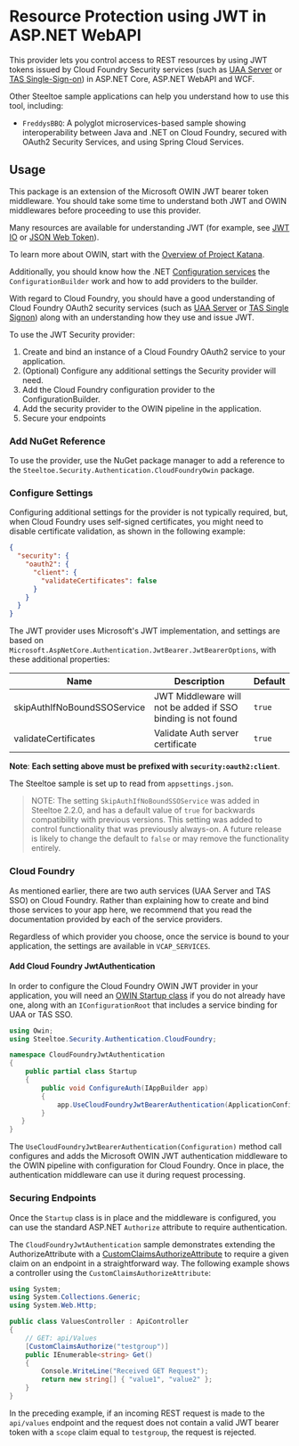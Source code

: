 # Resource Protection using JWT in ASP.NET WebAPI

This provider lets you control access to REST resources by using JWT tokens issued by Cloud Foundry Security services (such as [UAA Server](https://github.com/cloudfoundry/uaa) or [TAS Single-Sign-on](https://docs.pivotal.io/p-identity)) in ASP.NET Core, ASP.NET WebAPI and WCF.

Other Steeltoe sample applications can help you understand how to use this tool, including:

* `FreddysBBQ`: A polyglot microservices-based sample showing interoperability between Java and .NET on Cloud Foundry, secured with OAuth2 Security Services, and using Spring Cloud Services.

## Usage

This package is an extension of the Microsoft OWIN JWT bearer token middleware. You should take some time to understand both JWT and OWIN middlewares before proceeding to use this provider.

Many resources are available for understanding JWT (for example, see [JWT IO](https://jwt.io/) or [JSON Web Token](https://en.wikipedia.org/wiki/JSON_Web_Token)).

To learn more about OWIN, start with the [Overview of Project Katana](https://docs.microsoft.com/aspnet/aspnet/overview/owin-and-katana/an-overview-of-project-katana).

Additionally, you should know how the .NET [Configuration services](https://docs.asp.net/en/latest/fundamentals/configuration.html) the `ConfigurationBuilder` work and how to add providers to the builder.

With regard to Cloud Foundry, you should have a good understanding of Cloud Foundry OAuth2 security services (such as [UAA Server](https://github.com/cloudfoundry/uaa) or [TAS Single Signon](https://docs.pivotal.io/p-identity/)) along with an understanding how they use and issue JWT.

To use the JWT Security provider:

1. Create and bind an instance of a Cloud Foundry OAuth2 service to your application.
1. (Optional) Configure any additional settings the Security provider will need.
1. Add the Cloud Foundry configuration provider to the ConfigurationBuilder.
1. Add the security provider to the OWIN pipeline in the application.
1. Secure your endpoints

### Add NuGet Reference

To use the provider, use the NuGet package manager to add a reference to the `Steeltoe.Security.Authentication.CloudFoundryOwin` package.

### Configure Settings

Configuring additional settings for the provider is not typically required, but, when Cloud Foundry uses self-signed certificates, you might need to disable certificate validation, as shown in the following example:

```json
{
  "security": {
    "oauth2": {
      "client": {
        "validateCertificates": false
      }
    }
  }
}
```

The JWT provider uses Microsoft's JWT implementation, and settings are based on `Microsoft.AspNetCore.Authentication.JwtBearer.JwtBearerOptions`, with these additional properties:

| Name | Description | Default |
| --- | --- | --- |
| skipAuthIfNoBoundSSOService | JWT Middleware will not be added if SSO binding is not found | `true` |
| validateCertificates | Validate Auth server certificate | `true` |

**Note**: **Each setting above must be prefixed with `security:oauth2:client`**.

The Steeltoe sample is set up to read from `appsettings.json`.

>NOTE: The setting `SkipAuthIfNoBoundSSOService` was added in Steeltoe 2.2.0, and has a default value of `true` for backwards compatibility with previous versions. This setting was added to control functionality that was previously always-on. A future release is likely to change the default to `false` or may remove the functionality entirely.

### Cloud Foundry

As mentioned earlier, there are two auth services (UAA Server and TAS SSO) on Cloud Foundry. Rather than explaining how to create and bind those services to your app here, we recommend that you read the documentation provided by each of the service providers.

Regardless of which provider you choose, once the service is bound to your application, the settings are available in `VCAP_SERVICES`.

#### Add Cloud Foundry JwtAuthentication

In order to configure the Cloud Foundry OWIN JWT provider in your application, you will need an [OWIN Startup class](https://docs.microsoft.com/aspnet/aspnet/overview/owin-and-katana/owin-startup-class-detection) if you do not already have one, along with an `IConfigurationRoot` that includes a service binding for UAA or TAS SSO.

```csharp
using Owin;
using Steeltoe.Security.Authentication.CloudFoundry;

namespace CloudFoundryJwtAuthentication
{
    public partial class Startup
    {
        public void ConfigureAuth(IAppBuilder app)
        {
            app.UseCloudFoundryJwtBearerAuthentication(ApplicationConfig.Configuration);
        }
   }
}
```

The `UseCloudFoundryJwtBearerAuthentication(Configuration)` method call configures and adds the Microsoft OWIN JWT authentication middleware to the OWIN pipeline with configuration for Cloud Foundry. Once in place, the authentication middleware can use it during request processing.

### Securing Endpoints

Once the `Startup` class is in place and the middleware is configured, you can use the standard ASP.NET `Authorize` attribute to require authentication.

The `CloudFoundryJwtAuthentication` sample demonstrates extending the AuthorizeAttribute with a [CustomClaimsAuthorizeAttribute](https://github.com/SteeltoeOSS/Samples/blob/dev/Security/src/AspDotNet4/CloudFoundryJwtAuthentication/CustomClaimsAuthorizeAttribute.cs) to require a given claim on an endpoint in a straightforward way. The following example shows a controller using the `CustomClaimsAuthorizeAttribute`:

```csharp
using System;
using System.Collections.Generic;
using System.Web.Http;

public class ValuesController : ApiController
{
    // GET: api/Values
    [CustomClaimsAuthorize("testgroup")]
    public IEnumerable<string> Get()
    {
        Console.WriteLine("Received GET Request");
        return new string[] { "value1", "value2" };
    }
}
```

In the preceding example, if an incoming REST request is made to the `api/values` endpoint and the request does not contain a valid JWT bearer token with a `scope` claim equal to `testgroup`, the request is rejected.
